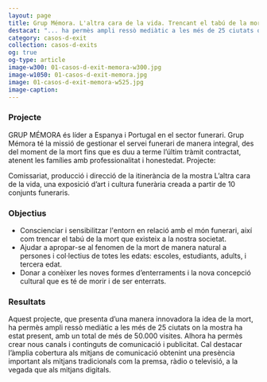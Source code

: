 ```yaml
---
layout: page
title: Grup Mémora. L'altra cara de la vida. Trencant el tabú de la mort
destacat: "... ha permès ampli ressò mediàtic a les més de 25 ciutats on la mostra ha estat present, amb un total de més de 50.000 visites..."
category: casos-d-exit
collection: casos-d-exits 
og: true
og-type: article
image-w300: 01-casos-d-exit-memora-w300.jpg
image-w1050: 01-casos-d-exit-memora.jpg
image: 01-casos-d-exit-memora-w525.jpg
image-caption: 
---
```


### Projecte

GRUP MÉMORA és líder a Espanya i Portugal en el sector funerari. Grup Mémora té la missió de gestionar el servei funerari de manera integral, des del moment de la mort fins que es duu a terme l’últim tràmit contractat, atenent les famílies amb professionalitat i honestedat.
Projecte:

Comissariat, producció i direcció de la itinerància de la mostra L’altra cara de la vida, una exposició d’art i cultura funerària creada a partir de 10 conjunts funeraris.

### Objectius

- Conscienciar i sensibilitzar l'entorn en relació amb el món funerari, així com trencar el tabú de la mort que existeix a la nostra societat.
- Ajudar a apropar-se al fenomen de la mort de manera natural a persones i col·lectius de totes les edats: escoles, estudiants, adults, i tercera edat.
- Donar a conèixer les noves formes d’enterraments i la nova concepció cultural que es té de morir i de ser enterrats.

### Resultats

Aquest projecte, que presenta d’una manera innovadora la idea de la mort, ha permès ampli ressò mediàtic a les més de 25 ciutats on la mostra ha estat present, amb un total de més de 50.000 visites. Alhora ha permès crear nous canals i continguts de comunicació i publicitat. Cal destacar l’àmplia cobertura als mitjans de comunicació obtenint una presència important als mitjans tradicionals com la premsa, ràdio o televisió, a la vegada que als mitjans digitals.